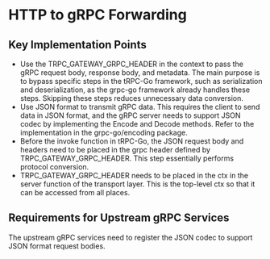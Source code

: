 # HTTP to gRPC Forwarding

## Key Implementation Points

- Use the TRPC_GATEWAY_GRPC_HEADER in the context to pass the gRPC request body, response body, and metadata. The main
  purpose is to bypass specific steps in the tRPC-Go framework, such as serialization and deserialization, as the
  grpc-go framework already handles these steps. Skipping these steps reduces unnecessary data conversion.
- Use JSON format to transmit gRPC data. This requires the client to send data in JSON format, and the gRPC server needs
  to support JSON codec by implementing the Encode and Decode methods. Refer to the implementation in the
  grpc-go/encoding package.
- Before the invoke function in tRPC-Go, the JSON request body and headers need to be placed in the grpc header defined
  by TRPC_GATEWAY_GRPC_HEADER. This step essentially performs protocol conversion.
- TRPC_GATEWAY_GRPC_HEADER needs to be placed in the ctx in the server function of the transport layer. This is the
  top-level ctx so that it can be accessed from all places.

## Requirements for Upstream gRPC Services

The upstream gRPC services need to register the JSON codec to support JSON format request bodies.